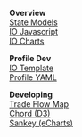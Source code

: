 <b>Overview</b>  
<a href="../../io/about/">State Models</a>  
<a href="../../profile/footprint/">IO Javascript</a>  
<a href="../../io/charts/">IO Charts</a>  

<b>Profile Dev</b>  
<a href="../../io/template/">IO Template</a>  
<a href="../../profile/item/">Profile YAML</a>  

<b>Developing</b>  
<a href="../../profile/trade/map/">Trade Flow Map</a>  
<a href="../../profile/charts/d3/chord-diagram/">Chord (D3)</a><!-- https://nivo.rocks/chord/ -->  
<a href="../../profile/charts/echarts/sankey-nodeAlign-left.html">Sankey (eCharts)</a>  
